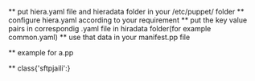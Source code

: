 ** put hiera.yaml file and hieradata folder in your /etc/puppet/ folder 
** configure hiera.yaml according to your requirement
** put the key value pairs in correspondig .yaml file in hiradata folder(for example common.yaml)
** use that data in your manifest.pp file 

** example for a.pp  

** class{'sftpjaili':}
